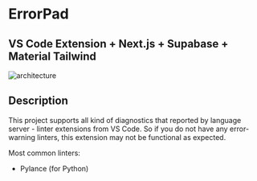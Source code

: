 # ErrorPad
## VS Code Extension + Next.js + Supabase + Material Tailwind

![architecture](https://github.com/De3ph/final-thesis/assets/62203579/2ac30e9a-41d3-4f73-a296-2cf418408334)

## Description

This project supports all kind of diagnostics that reported by language server - linter extensions from VS Code. So if you do not have any error-warning linters, this extension may not be functional as expected.

Most common linters: 
- Pylance (for Python)
